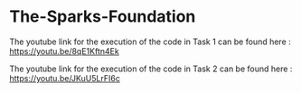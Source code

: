 # The-Sparks-Foundation

The youtube link for the execution of the code in Task 1 can be found here : https://youtu.be/8qE1Kftn4Ek


The youtube link for the execution of the code in Task 2 can be found here : https://youtu.be/JKuU5LrFI6c
